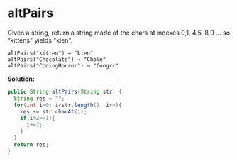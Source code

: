 # altPairs

Given a string, return a string made of the chars at indexes 0,1, 4,5, 8,9 ... so "kittens" yields "kien".

```
altPairs("kitten") → "kien"
altPairs("Chocolate") → "Chole"
altPairs("CodingHorror") → "Congrr"
```

**Solution:**

```java
public String altPairs(String str) {
  String res = "";
  for(int i=0; i<str.length(); i++){
    res += str.charAt(i);
    if(i%2==1){
      i+=2;
    }
  }
  return res;
}
```